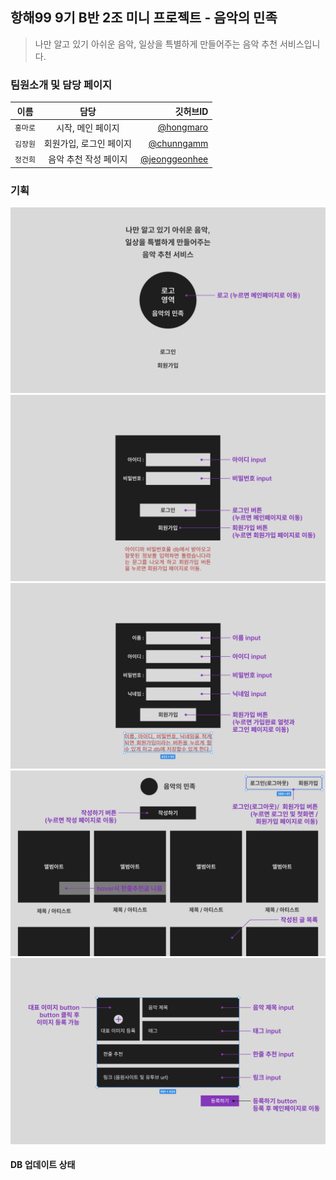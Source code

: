 ## 항해99 9기 B반 2조 미니 프로젝트 - 음악의 민족
> 나만 알고 있기 아쉬운 음악, 일상을 특별하게 만들어주는 음악 추천 서비스입니다.

### 팀원소개 및 담당 페이지
| 이름 | 담당 | 깃허브ID |
|---|:---:|---:|
| `홍마로` | 시작, 메인 페이지 | [@hongmaro](https://github.com/hongmaro) | 
| `김장원` | 회원가입, 로그인 페이지 | [@chunngamm](https://github.com/chunngamm) | 
| `정건희` | 음악 추천 작성 페이지 | [@jeonggeonhee](https://github.com/jeonggeonhee)|

### 기획
![image](KakaoTalk_20220919_151049194.png)
![image](KakaoTalk_20220919_151049194_01.png)
![image](KakaoTalk_20220919_151049194_02.png)
![image](KakaoTalk_20220919_151049194_03.png)
![image](KakaoTalk_20220919_151049194_04.png)

#### DB 업데이트 상태
